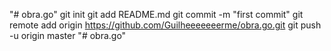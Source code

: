 "# obra.go"  git init git add README.md git commit -m "first commit" git remote add origin https://github.com/Guilheeeeeeerme/obra.go.git git push -u origin master
"# obra.go" 
